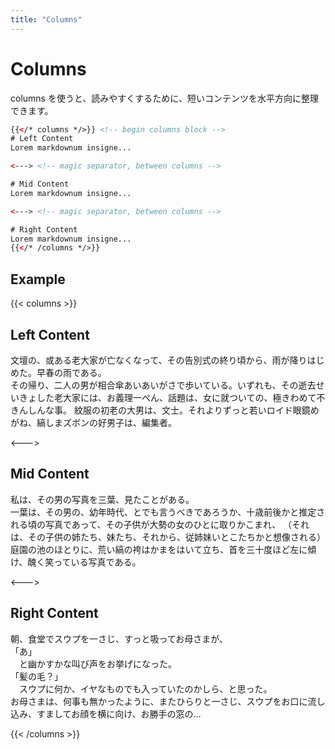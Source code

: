 ```yaml
---
title: "Columns"
---
```


# Columns

columns を使うと、読みやすくするために、短いコンテンツを水平方向に整理できます。

```html
{{</* columns */>}} <!-- begin columns block -->
# Left Content
Lorem markdownum insigne...

<---> <!-- magic separator, between columns -->

# Mid Content
Lorem markdownum insigne...

<---> <!-- magic separator, between columns -->

# Right Content
Lorem markdownum insigne...
{{</* /columns */>}}
```

## Example

{{< columns >}}
## Left Content
文壇の、或ある老大家が亡なくなって、その告別式の終り頃から、雨が降りはじめた。早春の雨である。  
その帰り、二人の男が相合傘あいあいがさで歩いている。いずれも、その逝去せいきょした老大家には、お義理一ぺん、話題は、女に就ついての、極きわめて不きんしんな事。
紋服の初老の大男は、文士。それよりずっと若いロイド眼鏡めがね、縞しまズボンの好男子は、編集者。

<--->

## Mid Content
私は、その男の写真を三葉、見たことがある。  
一葉は、その男の、幼年時代、とでも言うべきであろうか、十歳前後かと推定される頃の写真であって、その子供が大勢の女のひとに取りかこまれ、
（それは、その子供の姉たち、妹たち、それから、従姉妹いとこたちかと想像される）庭園の池のほとりに、荒い縞の袴はかまをはいて立ち、首を三十度ほど左に傾け、醜く笑っている写真である。

<--->

## Right Content
朝、食堂でスウプを一さじ、すっと吸ってお母さまが、  
「あ」  
　と幽かすかな叫び声をお挙げになった。  
「髪の毛？」  
　スウプに何か、イヤなものでも入っていたのかしら、と思った。  
お母さまは、何事も無かったように、またひらりと一さじ、スウプをお口に流し込み、すましてお顔を横に向け、お勝手の窓の…

{{< /columns >}}
